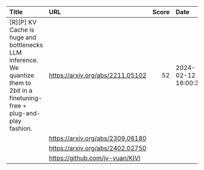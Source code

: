 | Title                                                                                                                         | URL                              |   Score | Date                |
|:------------------------------------------------------------------------------------------------------------------------------|:---------------------------------|--------:|:--------------------|
| [R][P] KV Cache is huge and bottlenecks LLM inference. We quantize them to 2bit in a finetuning-free + plug-and-play fashion. | https://arxiv.org/abs/2211.05102 |      52 | 2024-02-12 16:00:37 |
|                                                                                                                               | https://arxiv.org/abs/2309.06180 |         |                     |
|                                                                                                                               | https://arxiv.org/abs/2402.02750 |         |                     |
|                                                                                                                               | https://github.com/jy-yuan/KIVI  |         |                     |